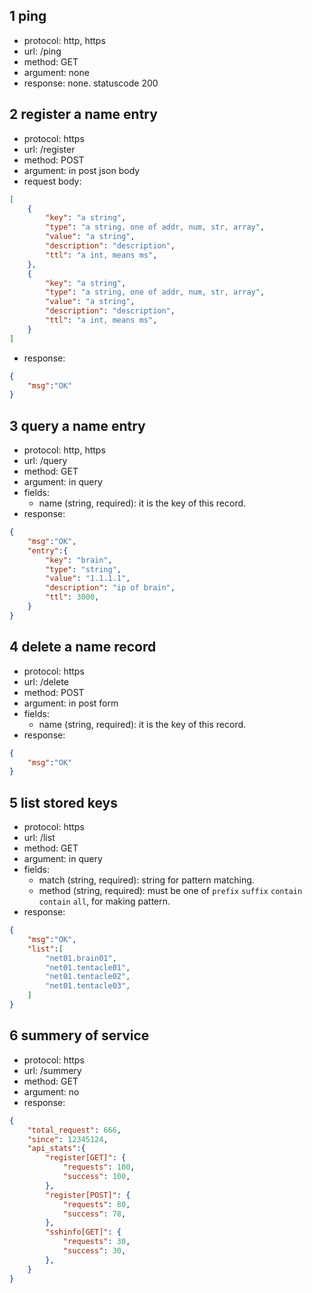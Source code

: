 ## 1 ping
- protocol: http, https
- url: /ping
- method: GET
- argument: none
- response: none. statuscode 200


## 2 register a name entry
- protocol: https
- url: /register
- method: POST
- argument: in post json body
- request body:
```json
[
	{
		"key": "a string",
		"type": "a string, one of addr, num, str, array",
		"value": "a string",
		"description": "description",
		"ttl": "a int, means ms",
	},
	{
		"key": "a string",
		"type": "a string, one of addr, num, str, array",
		"value": "a string",
		"description": "description",
		"ttl": "a int, means ms",
	}
]
```
- response:
```json
{
	"msg":"OK"
}
```


## 3 query a name entry
- protocol: http, https
- url: /query
- method: GET
- argument: in query
- fields:
	- name (string, required): it is the key of this record.
- response:
```json
{
	"msg":"OK",
	"entry":{
		"key": "brain",
		"type": "string",
		"value": "1.1.1.1",
		"description": "ip of brain",
		"ttl": 3000,
	}
}
```

## 4 delete a name record
- protocol: https
- url: /delete
- method: POST
- argument: in post form
- fields:
	- name (string, required): it is the key of this record.
- response:
```json
{
	"msg":"OK"
}
```

## 5 list stored keys
- protocol: https
- url: /list
- method: GET
- argument: in query
- fields:
	- match (string, required): string for pattern matching.
	- method (string, required): must be one of `prefix` `suffix` `contain` `contain` `all`, for making pattern.
- response:
```json
{
	"msg":"OK",
	"list":[
		"net01.brain01",
		"net01.tentacle01",
		"net01.tentacle02",
		"net01.tentacle03",
	]
}
```

## 6 summery of service
- protocol: https
- url: /summery
- method: GET
- argument: no
- response:
```json
{
	"total_request": 666,
	"since": 12345124,
	"api_stats":{
		"register[GET]": {
			"requests": 100,
			"success": 100,
		},
		"register[POST]": {
			"requests": 80,
			"success": 78,
		},
		"sshinfo[GET]": {
			"requests": 30,
			"success": 30,
		},
	}
}
```